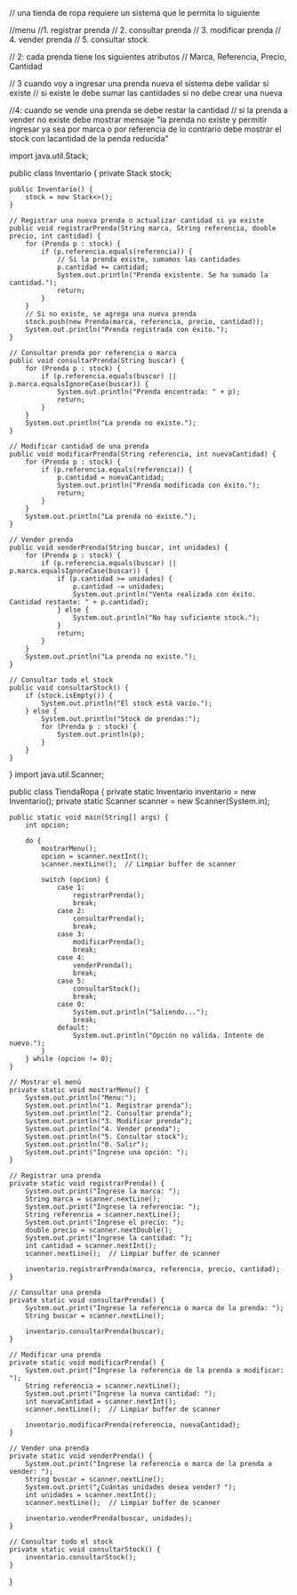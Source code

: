 // una tienda de ropa requiere un sistema que le permita lo siguiente

//menu 
//1. registrar prenda
// 2. consultar prenda
// 3. modificar prenda
// 4. vender prenda
// 5. consultar stock

// 2: cada prenda tiene los siguientes atributos 
// Marca, Referencia, Precio, Cantidad

// 3 cuando voy a ingresar una prenda nueva el sistema debe validar si existe 
// si existe le debe sumar las cantidades si no debe crear una nueva

//4: cuando  se vende una prenda se debe restar la cantidad 
// si la prenda a vender no existe debe mostrar mensaje "la  prenda no existe y permitir ingresar ya sea por marca o por referencia de lo contrario debe mostrar el stock con lacantidad de la penda reducida"

import java.util.Stack;

public class Inventario {
    private Stack<Prenda> stock;

    public Inventario() {
        stock = new Stack<>();
    }

    // Registrar una nueva prenda o actualizar cantidad si ya existe
    public void registrarPrenda(String marca, String referencia, double precio, int cantidad) {
        for (Prenda p : stock) {
            if (p.referencia.equals(referencia)) {
                // Si la prenda existe, sumamos las cantidades
                p.cantidad += cantidad;
                System.out.println("Prenda existente. Se ha sumado la cantidad.");
                return;
            }
        }
        // Si no existe, se agrega una nueva prenda
        stock.push(new Prenda(marca, referencia, precio, cantidad));
        System.out.println("Prenda registrada con éxito.");
    }

    // Consultar prenda por referencia o marca
    public void consultarPrenda(String buscar) {
        for (Prenda p : stock) {
            if (p.referencia.equals(buscar) || p.marca.equalsIgnoreCase(buscar)) {
                System.out.println("Prenda encontrada: " + p);
                return;
            }
        }
        System.out.println("La prenda no existe.");
    }

    // Modificar cantidad de una prenda
    public void modificarPrenda(String referencia, int nuevaCantidad) {
        for (Prenda p : stock) {
            if (p.referencia.equals(referencia)) {
                p.cantidad = nuevaCantidad;
                System.out.println("Prenda modificada con éxito.");
                return;
            }
        }
        System.out.println("La prenda no existe.");
    }

    // Vender prenda
    public void venderPrenda(String buscar, int unidades) {
        for (Prenda p : stock) {
            if (p.referencia.equals(buscar) || p.marca.equalsIgnoreCase(buscar)) {
                if (p.cantidad >= unidades) {
                    p.cantidad -= unidades;
                    System.out.println("Venta realizada con éxito. Cantidad restante: " + p.cantidad);
                } else {
                    System.out.println("No hay suficiente stock.");
                }
                return;
            }
        }
        System.out.println("La prenda no existe.");
    }

    // Consultar todo el stock
    public void consultarStock() {
        if (stock.isEmpty()) {
            System.out.println("El stock está vacío.");
        } else {
            System.out.println("Stock de prendas:");
            for (Prenda p : stock) {
                System.out.println(p);
            }
        }
    }
}
import java.util.Scanner;

public class TiendaRopa {
    private static Inventario inventario = new Inventario();
    private static Scanner scanner = new Scanner(System.in);

    public static void main(String[] args) {
        int opcion;

        do {
            mostrarMenu();
            opcion = scanner.nextInt();
            scanner.nextLine();  // Limpiar buffer de scanner

            switch (opcion) {
                case 1:
                    registrarPrenda();
                    break;
                case 2:
                    consultarPrenda();
                    break;
                case 3:
                    modificarPrenda();
                    break;
                case 4:
                    venderPrenda();
                    break;
                case 5:
                    consultarStock();
                    break;
                case 0:
                    System.out.println("Saliendo...");
                    break;
                default:
                    System.out.println("Opción no válida. Intente de nuevo.");
            }
        } while (opcion != 0);
    }

    // Mostrar el menú
    private static void mostrarMenu() {
        System.out.println("Menu:");
        System.out.println("1. Registrar prenda");
        System.out.println("2. Consultar prenda");
        System.out.println("3. Modificar prenda");
        System.out.println("4. Vender prenda");
        System.out.println("5. Consultar stock");
        System.out.println("0. Salir");
        System.out.print("Ingrese una opción: ");
    }

    // Registrar una prenda
    private static void registrarPrenda() {
        System.out.print("Ingrese la marca: ");
        String marca = scanner.nextLine();
        System.out.print("Ingrese la referencia: ");
        String referencia = scanner.nextLine();
        System.out.print("Ingrese el precio: ");
        double precio = scanner.nextDouble();
        System.out.print("Ingrese la cantidad: ");
        int cantidad = scanner.nextInt();
        scanner.nextLine();  // Limpiar buffer de scanner

        inventario.registrarPrenda(marca, referencia, precio, cantidad);
    }

    // Consultar una prenda
    private static void consultarPrenda() {
        System.out.print("Ingrese la referencia o marca de la prenda: ");
        String buscar = scanner.nextLine();

        inventario.consultarPrenda(buscar);
    }

    // Modificar una prenda
    private static void modificarPrenda() {
        System.out.print("Ingrese la referencia de la prenda a modificar: ");
        String referencia = scanner.nextLine();
        System.out.print("Ingrese la nueva cantidad: ");
        int nuevaCantidad = scanner.nextInt();
        scanner.nextLine();  // Limpiar buffer de scanner

        inventario.modificarPrenda(referencia, nuevaCantidad);
    }

    // Vender una prenda
    private static void venderPrenda() {
        System.out.print("Ingrese la referencia o marca de la prenda a vender: ");
        String buscar = scanner.nextLine();
        System.out.print("¿Cuántas unidades desea vender? ");
        int unidades = scanner.nextInt();
        scanner.nextLine();  // Limpiar buffer de scanner

        inventario.venderPrenda(buscar, unidades);
    }

    // Consultar todo el stock
    private static void consultarStock() {
        inventario.consultarStock();
    }
}

